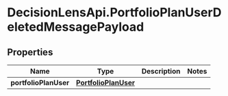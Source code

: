 # DecisionLensApi.PortfolioPlanUserDeletedMessagePayload

## Properties
Name | Type | Description | Notes
------------ | ------------- | ------------- | -------------
**portfolioPlanUser** | [**PortfolioPlanUser**](PortfolioPlanUser.md) |  | 



